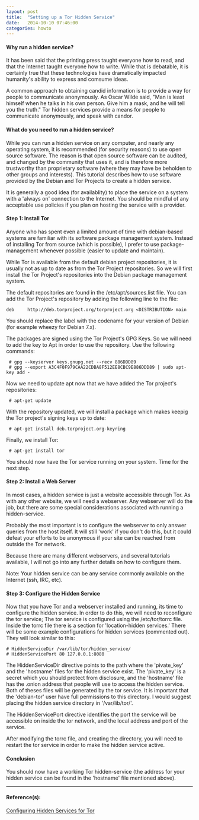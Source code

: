 ```yaml
---
layout: post
title:  "Setting up a Tor Hidden Service"
date:   2014-10-10 07:46:00
categories: howto
---
```


#### Why run a hidden service?

It has been said that the printing press taught everyone how to read, and that the Internet taught everyone how to write.  While that is debatable, it is certainly true that these technologies 
have dramatically impacted humanity's ability to express and comsume ideas.

A common approach to obtaining candid information is to provide a way for people to communicate anonymously.  As Oscar Wilde said, "Man is least himself when he talks in his own person. Give 
him a mask, and he will tell you the truth."  Tor hidden services provide a means for people to communicate anonymously, and speak with candor.  

#### What do you need to run a hidden service?

While you can run a hidden service on any computer, and nearly any operating system, it is recommended (for security reasons) to use open source software.  The reason is that open source software
can be audited, and changed by the community that uses it, and is therefore more trustworthy than proprietary software (where they may have be beholden to other groups and interests).
This tutorial describes how to use software provided by the Debian and Tor Projects to create a hidden service.  

It is generally a good idea (for availablity) to place the service on a 
system with a 'always on' connection to the Internet.  You should be mindful of any acceptable use policies if you plan on hosting the service with a provider.


#### Step 1: Install Tor

Anyone who has spent even a limited amount of time with debian-based systems are familiar with its software package management system.  Instead of installing Tor from source (which is possible), 
I prefer to use package-management whenever possible (easier to update and maintain).  

While Tor is available from the default debian project repositories, it is usually not as up to date as from the Tor Project repositories.  So we will first install the Tor Project's repositories into the Debian package management system.

The default repositories are found in the /etc/apt/sources.list file.  You can add the Tor Project's repository by adding the following line to the file:

    deb     http://deb.torproject.org/torproject.org <DISTRIBUTION> main

You should replace the <DISTRIBUTION> label with the codename for your version of Debian (for example wheezy for Debian 7.x). 

The packages are signed using the Tor Project's GPG Keys.  So we will need to add the key to Apt in order to use the repository.  Use the following commands:

     # gpg --keyserver keys.gnupg.net --recv 886DDD89
	 # gpg --export A3C4F0F979CAA22CDBA8F512EE8CBC9E886DDD89 | sudo apt-key add -

Now we need to update apt now that we have added the Tor project's repositories:

     # apt-get update

With the repository updated, we will install a package which makes keepig the Tor project's signing keys up to date:

     # apt-get install deb.torproject.org-keyring

Finally,  we install Tor:

     # apt-get install tor

You should now have the Tor service running on your system.  Time for the next step.

#### Step 2: Install a Web Server

In most cases, a hidden service is just a website accessible through Tor.  As with any other website, we will need a webserver.  Any webserver will do the job, but there are some special 
considerations associated with running a hidden-service.  

Probably the most important is to configure the webserver to only answer queries from the host itself.  It will still 'work' if you don't 
do this, but it could defeat your efforts to be anonymous if your site can be reached from outside the Tor network. 

Because there are many different webservers, and several tutorials available, I will not go into any further details on how to 
configure them.

Note: Your hidden service can be any service commonly available on the Internet (ssh, IRC, etc).

#### Step 3: Configure the Hidden Service

Now that you have Tor and a webserver installed and running, its time to configure the hidden service.  In order to do this, we will need to reconfigure the tor service;  The tor service is configured
using the /etc/tor/torrc file.  Inside the torrc file there is a section for 'location-hidden services.'  There will be some example configurations for hidden services (commented out).  They will look
similar to this:

    # HiddenServiceDir /var/lib/tor/hidden_service/
    # HiddenServicePort 80 127.0.0.1:8080

The HiddenServiceDir directive points to the path where the 'pivate_key' and the 'hostname' files for the hidden service exist.  The 'pivate_key' is a secret which you should protect from disclosure, and
the 'hostname' file has the .onion address that people will use to access the hidden service.  Both of theses files will be generated by the tor service. It is important that the 'debian-tor' user have 
full permissions to this directory.  I would suggest placing the hidden service directory in '/var/lib/tor/'.

The HiddenServicePort directive identifies the port the service will be accessible on inside the tor network, and the local address and port of the service.  

After modifying the torrc file, and creating the directory, you will need to restart the tor service in order to make the hidden service active.

#### Conclusion

You should now have a working Tor hidden-service (the address for your hidden service can be found in the 'hostname' file mentioned above).  

---

#### Reference(s):

[Configuring Hidden Services for Tor](https://www.torproject.org/docs/tor-hidden-service.html.en)
